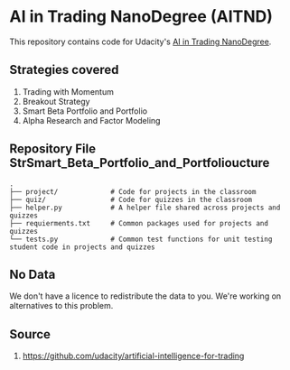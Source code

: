 # AI in Trading NanoDegree (AITND)
This repository contains code for Udacity's [AI in Trading NanoDegree](https://www.udacity.com/course/nd880).

## Strategies covered
1. Trading with Momentum
2. Breakout Strategy
3. Smart Beta Portfolio and Portfolio
4. Alpha Research and Factor Modeling

## Repository File StrSmart_Beta_Portfolio_and_Portfolioucture
    .
    ├── project/             # Code for projects in the classroom
    ├── quiz/                # Code for quizzes in the classroom
    ├── helper.py            # A helper file shared across projects and quizzes
    ├── requierments.txt     # Common packages used for projects and quizzes
    └── tests.py             # Common test functions for unit testing student code in projects and quizzes
## No Data
We don't have a licence to redistribute the data to you. We're working on alternatives to this problem.

## Source
1. https://github.com/udacity/artificial-intelligence-for-trading
